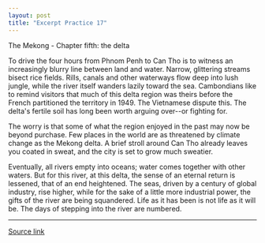 ```yaml
---
layout: post
title: "Excerpt Practice 17"
---
```


The Mekong - Chapter fifth: the delta

To drive the four hours from Phnom Penh to Can Tho is to witness an increasingly blurry line between land and water. Narrow, glittering streams bisect rice fields. Rills, canals and other waterways flow deep into lush jungle, while the river itself wanders lazily toward the sea. Cambondians like to remind visitors that much of this delta region was theirs before the French partitioned the territory in 1949. The Vietnamese dispute this. The delta's fertile soil has long been worth arguing over--or fighting for.

The worry is that some of what the region enjoyed in the past may now be beyond purchase. Few places in the world are as threatened by climate change as the Mekong delta. A brief stroll around Can Tho already leaves you coated in sweat, and the city is set to grow much sweatier.

Eventually, all rivers empty into oceans; water comes together with other waters. But for this river, at this delta, the sense of an eternal return is lessened, that of an end heightened. The seas, driven by a century of global industry, rise higher, while for the sake of a little more industrial power, the gifts of the river are being squandered. Life as it has been is not life as it will be. The days of stepping into the river are numbered.


*************************************************************************************

[Source link][link]

[link]: http://www.economist.com/news/essays/21689225-can-one-world-s-great-waterways-survive-its-development

